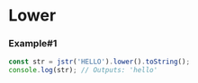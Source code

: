 # Lower

### Example#1

```javascript
const str = jstr('HELLO').lower().toString();
console.log(str); // Outputs: 'hello'
```

